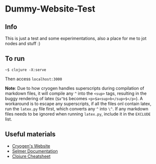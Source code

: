 # Dummy-Website-Test

## Info

This is just a test and some experimentations, also a place for me to jot nodes and stuff :)

## To run

```
~$ clojure -X:serve
```

Then access `localhost:3000`

**Note**: Due to how cryogen handles superscripts during compilation of markdown files, it will compile any `^` into the `<sup>` tags, resulting in the buggy rendering of latex (`$a^b$` becomes `<p>$a<sup>b</sup>$</p>`). A workaround is to escape any superscripts, if all the files onl contain latex, run the `latex.py` file first, which converts any `^` into `\^`. If any markdown files needs to be ignored when running `latex.py`, include it in the `EXCLUDE` list.

## Useful materials

- [Cryogen's Website](https://cryogenweb.org/docs/home.html)
- [Selmer Documentation](https://github.com/yogthos/Selmer)
- [Clojure Cheatsheet](https://clojure.org/api/cheatsheet)
